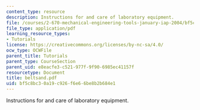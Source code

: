 ```yaml
---
content_type: resource
description: Instructions for and care of laboratory equipment.
file: /courses/2-670-mechanical-engineering-tools-january-iap-2004/bf5c8bc30a19c926f6e66be8b2b684e1_beltsand.pdf
file_type: application/pdf
learning_resource_types:
- Tutorials
license: https://creativecommons.org/licenses/by-nc-sa/4.0/
ocw_type: OCWFile
parent_title: Tutorials
parent_type: CourseSection
parent_uid: e8eacfe3-c521-977f-9f90-6985ec41157f
resourcetype: Document
title: beltsand.pdf
uid: bf5c8bc3-0a19-c926-f6e6-6be8b2b684e1
---
```

Instructions for and care of laboratory equipment.